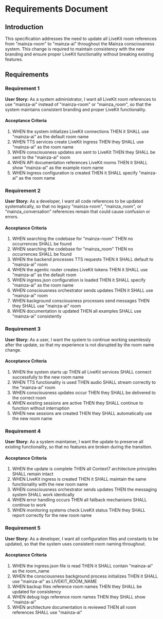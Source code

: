 # Requirements Document

## Introduction

This specification addresses the need to update all LiveKit room references from "mainza-room" to "mainza-ai" throughout the Mainza consciousness system. This change is required to maintain consistency with the new branding and ensure proper LiveKit functionality without breaking existing features.

## Requirements

### Requirement 1

**User Story:** As a system administrator, I want all LiveKit room references to use "mainza-ai" instead of "mainza-room" or "mainza_room", so that the system maintains consistent branding and proper LiveKit functionality.

#### Acceptance Criteria

1. WHEN the system initializes LiveKit connections THEN it SHALL use "mainza-ai" as the default room name
2. WHEN TTS services create LiveKit ingress THEN they SHALL use "mainza-ai" as the room name
3. WHEN consciousness updates are sent to LiveKit THEN they SHALL be sent to the "mainza-ai" room
4. WHEN API documentation references LiveKit rooms THEN it SHALL show "mainza-ai" as the example room name
5. WHEN ingress configuration is created THEN it SHALL specify "mainza-ai" as the room name

### Requirement 2

**User Story:** As a developer, I want all code references to be updated systematically, so that no legacy "mainza-room", "mainza_room", or "mainza_conversation" references remain that could cause confusion or errors.

#### Acceptance Criteria

1. WHEN searching the codebase for "mainza-room" THEN no occurrences SHALL be found
2. WHEN searching the codebase for "mainza_room" THEN no occurrences SHALL be found  
3. WHEN the backend processes TTS requests THEN it SHALL default to "mainza-ai" room
4. WHEN the agentic router creates LiveKit tokens THEN it SHALL use "mainza-ai" as the default room
5. WHEN ingress.json configuration is loaded THEN it SHALL specify "mainza-ai" as the room name
6. WHEN consciousness orchestrator sends updates THEN it SHALL use "mainza-ai" room
7. WHEN background consciousness processes send messages THEN they SHALL use "mainza-ai" room
8. WHEN documentation is updated THEN all examples SHALL use "mainza-ai" consistently

### Requirement 3

**User Story:** As a user, I want the system to continue working seamlessly after the update, so that my experience is not disrupted by the room name change.

#### Acceptance Criteria

1. WHEN the system starts up THEN all LiveKit services SHALL connect successfully to the new room name
2. WHEN TTS functionality is used THEN audio SHALL stream correctly to the "mainza-ai" room
3. WHEN consciousness updates occur THEN they SHALL be delivered to the correct room
4. WHEN existing sessions are active THEN they SHALL continue to function without interruption
5. WHEN new sessions are created THEN they SHALL automatically use the new room name

### Requirement 4

**User Story:** As a system maintainer, I want the update to preserve all existing functionality, so that no features are broken during the transition.

#### Acceptance Criteria

1. WHEN the update is complete THEN all Context7 architecture principles SHALL remain intact
2. WHEN LiveKit ingress is created THEN it SHALL maintain the same functionality with the new room name
3. WHEN consciousness orchestrator sends updates THEN the messaging system SHALL work identically
4. WHEN error handling occurs THEN all fallback mechanisms SHALL continue to work
5. WHEN monitoring systems check LiveKit status THEN they SHALL report correctly for the new room name

### Requirement 5

**User Story:** As a developer, I want all configuration files and constants to be updated, so that the system uses consistent room naming throughout.

#### Acceptance Criteria

1. WHEN the ingress.json file is read THEN it SHALL contain "mainza-ai" as the room_name
2. WHEN the consciousness background process initializes THEN it SHALL use "mainza-ai" as LIVEKIT_ROOM_NAME
3. WHEN backup files reference room names THEN they SHALL be updated for consistency
4. WHEN debug logs reference room names THEN they SHALL show "mainza-ai"
5. WHEN architecture documentation is reviewed THEN all room references SHALL use "mainza-ai"